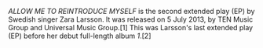 _ALLOW ME TO REINTRODUCE MYSELF_ is the second extended play (EP) by Swedish singer Zara Larsson. It was released on 5 July 2013, by TEN Music Group and Universal Music Group.[1] This was Larsson's last extended play (EP) before her debut full-length album _1_.[2]
